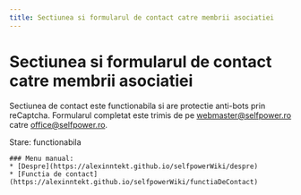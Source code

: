 ```yaml
---
title: Sectiunea si formularul de contact catre membrii asociatiei
---
```


# Sectiunea si formularul de contact catre membrii asociatiei

Sectiunea de contact este functionabila si are protectie anti-bots prin reCaptcha.
Formularul completat este trimis de pe webmaster@selfpower.ro catre office@selfpower.ro.


Stare: functionabila

```
### Menu manual:
* [Despre](https://alexinntekt.github.io/selfpowerWiki/despre)
* [Functia de contact](https://alexinntekt.github.io/selfpowerWiki/functiaDeContact)
```
